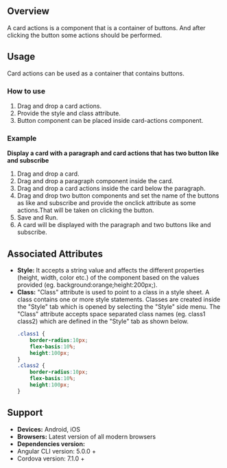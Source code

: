## Overview
A card actions is a component that is a container of buttons. And after clicking the button some actions should be performed.
## Usage
Card actions can be used as a container that contains buttons.
### How to use
1. Drag and drop a card actions. 
2. Provide the style and class attribute.
3. Button component can be placed inside card-actions component.

### Example
**Display a card with a paragraph and card actions that has two button like and subscribe** 
1. Drag and drop a card.
2. Drag and drop a paragraph component inside the card.
3. Drag and drop a card actions inside the card below the paragraph.
4. Drag and drop two button components and set the name of the buttons as like and subscribe and provide the onclick attribute as some actions.That will be taken on clicking the button.
5. Save and Run.
6. A card will be displayed with the paragraph and two buttons like and subscribe.
## Associated Attributes
- **Style:** It accepts a string value and affects the different properties (height, width, color etc.) of the component based on the values provided (eg. background:orange;height:200px;).
- **Class:** "Class" attribute is used to point to a class in a style sheet. A class contains one or more style statements. Classes are created inside the "Style" tab which is opened by selecting the "Style" side menu. The "Class" attribute accepts space separated class names (eg. class1 class2) which are defined in the "Style" tab as shown below.
    ```css
    .class1 {
        border-radius:10px;
        flex-basis:10%;
        height:100px;
    }
    .class2 {
        border-radius:10px;
        flex-basis:10%;
        height:100px;
    }
    
    ```
## Support
- **Devices:** Android, iOS
- **Browsers:**  Latest version of all modern browsers
- **Dependencies version:** 
- Angular CLI version: 5.0.0 + 
- Cordova version: 7.1.0 + 
